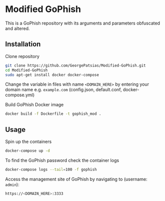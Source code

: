 # Modified GoPhish
This is a GoPhish repository with its arguments and parameters obfuscated and altered.

## Installation
Clone repository
```bash
git clone https://github.com/GeorgePatsias/Modified-GoPhish.git
cd Modified-GoPhish
sudo apt-get install docker docker-compose
```
Change the variable in files with name `<DOMAIN_HERE>` by entering your domain name e.g. `example.com` (config.json, default.conf, docker-compose.yml)

Build GoPhish Docker image
```bash
docker build -f Dockerfile -t gophish_mod .
```

## Usage
Spin up the containers
```bash
docker-compose up -d
```

To find the GoPhish password check the container logs
```bash
docker-compose logs --tail=100 -f gophish
```

Access the management site of GoPhish by navigating to (username: `admin`):
```bash
https://<DOMAIN_HERE>:3333
```
